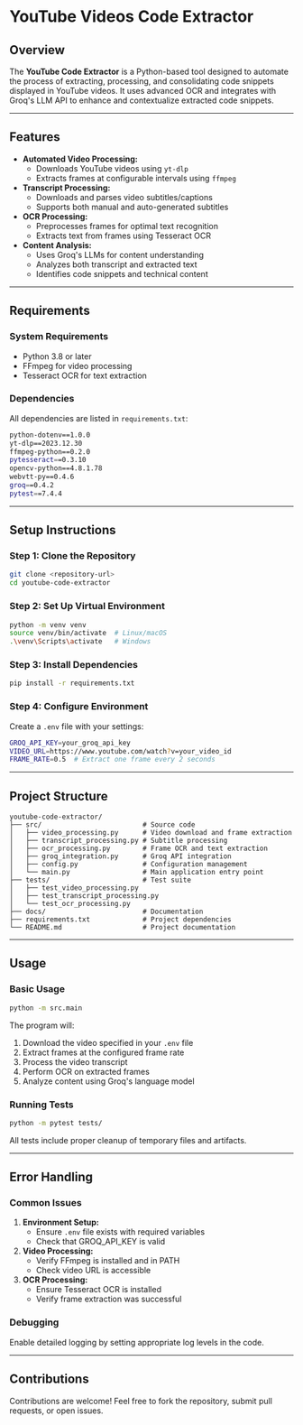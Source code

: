 # YouTube Videos Code Extractor

## Overview
The **YouTube Code Extractor** is a Python-based tool designed to automate the process of extracting, processing, and consolidating code snippets displayed in YouTube videos. It uses advanced OCR and integrates with Groq's LLM API to enhance and contextualize extracted code snippets.

---

## Features
- **Automated Video Processing:**
  - Downloads YouTube videos using `yt-dlp`
  - Extracts frames at configurable intervals using `ffmpeg`
- **Transcript Processing:**
  - Downloads and parses video subtitles/captions
  - Supports both manual and auto-generated subtitles
- **OCR Processing:**
  - Preprocesses frames for optimal text recognition
  - Extracts text from frames using Tesseract OCR
- **Content Analysis:**
  - Uses Groq's LLMs for content understanding
  - Analyzes both transcript and extracted text
  - Identifies code snippets and technical content

---

## Requirements

### System Requirements
- Python 3.8 or later
- FFmpeg for video processing
- Tesseract OCR for text extraction

### Dependencies
All dependencies are listed in `requirements.txt`:
```bash
python-dotenv==1.0.0
yt-dlp==2023.12.30
ffmpeg-python==0.2.0
pytesseract==0.3.10
opencv-python==4.8.1.78
webvtt-py==0.4.6
groq==0.4.2
pytest==7.4.4
```

---

## Setup Instructions

### Step 1: Clone the Repository
```bash
git clone <repository-url>
cd youtube-code-extractor
```

### Step 2: Set Up Virtual Environment
```bash
python -m venv venv
source venv/bin/activate  # Linux/macOS
.\venv\Scripts\activate   # Windows
```

### Step 3: Install Dependencies
```bash
pip install -r requirements.txt
```

### Step 4: Configure Environment
Create a `.env` file with your settings:
```bash
GROQ_API_KEY=your_groq_api_key
VIDEO_URL=https://www.youtube.com/watch?v=your_video_id
FRAME_RATE=0.5  # Extract one frame every 2 seconds
```

---

## Project Structure
```
youtube-code-extractor/
├── src/                         # Source code
│   ├── video_processing.py      # Video download and frame extraction
│   ├── transcript_processing.py # Subtitle processing
│   ├── ocr_processing.py        # Frame OCR and text extraction
│   ├── groq_integration.py      # Groq API integration
│   ├── config.py                # Configuration management
│   └── main.py                  # Main application entry point
├── tests/                       # Test suite
│   ├── test_video_processing.py
│   ├── test_transcript_processing.py
│   └── test_ocr_processing.py
├── docs/                        # Documentation
├── requirements.txt             # Project dependencies
└── README.md                    # Project documentation
```

---

## Usage

### Basic Usage
```bash
python -m src.main
```

The program will:
1. Download the video specified in your `.env` file
2. Extract frames at the configured frame rate
3. Process the video transcript
4. Perform OCR on extracted frames
5. Analyze content using Groq's language model

### Running Tests
```bash
python -m pytest tests/
```
All tests include proper cleanup of temporary files and artifacts.

---

## Error Handling

### Common Issues
1. **Environment Setup:**
   - Ensure `.env` file exists with required variables
   - Check that GROQ_API_KEY is valid
2. **Video Processing:**
   - Verify FFmpeg is installed and in PATH
   - Check video URL is accessible
3. **OCR Processing:**
   - Ensure Tesseract OCR is installed
   - Verify frame extraction was successful

### Debugging
Enable detailed logging by setting appropriate log levels in the code.

---

## Contributions
Contributions are welcome! Feel free to fork the repository, submit pull requests, or open issues.


